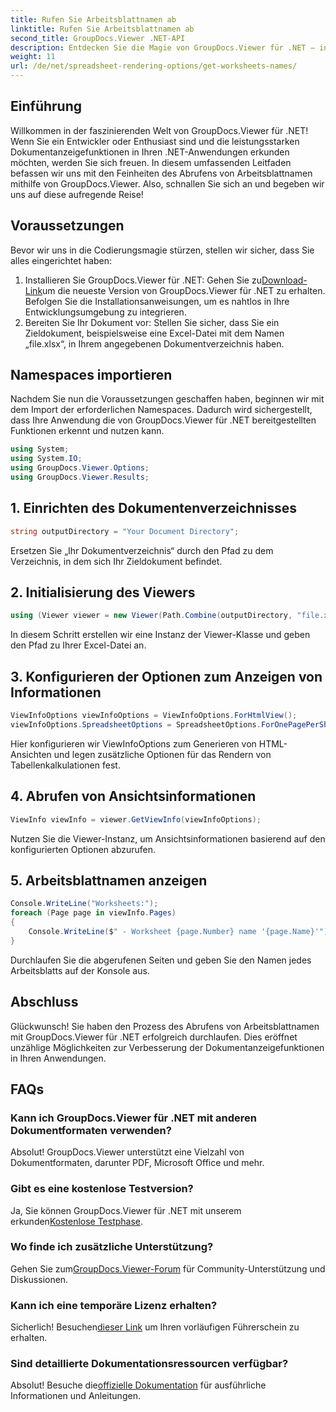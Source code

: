 ```yaml
---
title: Rufen Sie Arbeitsblattnamen ab
linktitle: Rufen Sie Arbeitsblattnamen ab
second_title: GroupDocs.Viewer .NET-API
description: Entdecken Sie die Magie von GroupDocs.Viewer für .NET – integrieren Sie die Dokumentenanzeige nahtlos in Ihre Anwendungen. Probieren Sie jetzt die kostenlose Testversion aus!
weight: 11
url: /de/net/spreadsheet-rendering-options/get-worksheets-names/
---
```

## Einführung
Willkommen in der faszinierenden Welt von GroupDocs.Viewer für .NET! Wenn Sie ein Entwickler oder Enthusiast sind und die leistungsstarken Dokumentanzeigefunktionen in Ihren .NET-Anwendungen erkunden möchten, werden Sie sich freuen. In diesem umfassenden Leitfaden befassen wir uns mit den Feinheiten des Abrufens von Arbeitsblattnamen mithilfe von GroupDocs.Viewer. Also, schnallen Sie sich an und begeben wir uns auf diese aufregende Reise!
## Voraussetzungen
Bevor wir uns in die Codierungsmagie stürzen, stellen wir sicher, dass Sie alles eingerichtet haben:
1.  Installieren Sie GroupDocs.Viewer für .NET: Gehen Sie zu[Download-Link](https://releases.groupdocs.com/viewer/net/)um die neueste Version von GroupDocs.Viewer für .NET zu erhalten. Befolgen Sie die Installationsanweisungen, um es nahtlos in Ihre Entwicklungsumgebung zu integrieren.
2. Bereiten Sie Ihr Dokument vor: Stellen Sie sicher, dass Sie ein Zieldokument, beispielsweise eine Excel-Datei mit dem Namen „file.xlsx“, in Ihrem angegebenen Dokumentverzeichnis haben.
## Namespaces importieren
Nachdem Sie nun die Voraussetzungen geschaffen haben, beginnen wir mit dem Import der erforderlichen Namespaces. Dadurch wird sichergestellt, dass Ihre Anwendung die von GroupDocs.Viewer für .NET bereitgestellten Funktionen erkennt und nutzen kann.
```csharp
using System;
using System.IO;
using GroupDocs.Viewer.Options;
using GroupDocs.Viewer.Results;
```
## 1. Einrichten des Dokumentenverzeichnisses
```csharp
string outputDirectory = "Your Document Directory";
```
Ersetzen Sie „Ihr Dokumentverzeichnis“ durch den Pfad zu dem Verzeichnis, in dem sich Ihr Zieldokument befindet.
## 2. Initialisierung des Viewers
```csharp
using (Viewer viewer = new Viewer(Path.Combine(outputDirectory, "file.xlsx")))
```
In diesem Schritt erstellen wir eine Instanz der Viewer-Klasse und geben den Pfad zu Ihrer Excel-Datei an.
## 3. Konfigurieren der Optionen zum Anzeigen von Informationen
```csharp
ViewInfoOptions viewInfoOptions = ViewInfoOptions.ForHtmlView();
viewInfoOptions.SpreadsheetOptions = SpreadsheetOptions.ForOnePagePerSheet();
```
Hier konfigurieren wir ViewInfoOptions zum Generieren von HTML-Ansichten und legen zusätzliche Optionen für das Rendern von Tabellenkalkulationen fest.
## 4. Abrufen von Ansichtsinformationen
```csharp
ViewInfo viewInfo = viewer.GetViewInfo(viewInfoOptions);
```
Nutzen Sie die Viewer-Instanz, um Ansichtsinformationen basierend auf den konfigurierten Optionen abzurufen.
## 5. Arbeitsblattnamen anzeigen
```csharp
Console.WriteLine("Worksheets:");
foreach (Page page in viewInfo.Pages)
{
    Console.WriteLine($" - Worksheet {page.Number} name '{page.Name}'");
}
```
Durchlaufen Sie die abgerufenen Seiten und geben Sie den Namen jedes Arbeitsblatts auf der Konsole aus.
## Abschluss
Glückwunsch! Sie haben den Prozess des Abrufens von Arbeitsblattnamen mit GroupDocs.Viewer für .NET erfolgreich durchlaufen. Dies eröffnet unzählige Möglichkeiten zur Verbesserung der Dokumentanzeigefunktionen in Ihren Anwendungen.
## FAQs
### Kann ich GroupDocs.Viewer für .NET mit anderen Dokumentformaten verwenden?
Absolut! GroupDocs.Viewer unterstützt eine Vielzahl von Dokumentformaten, darunter PDF, Microsoft Office und mehr.
### Gibt es eine kostenlose Testversion?
 Ja, Sie können GroupDocs.Viewer für .NET mit unserem erkunden[Kostenlose Testphase](https://releases.groupdocs.com/).
### Wo finde ich zusätzliche Unterstützung?
 Gehen Sie zum[GroupDocs.Viewer-Forum](https://forum.groupdocs.com/c/viewer/9) für Community-Unterstützung und Diskussionen.
### Kann ich eine temporäre Lizenz erhalten?
 Sicherlich! Besuchen[dieser Link](https://purchase.groupdocs.com/temporary-license/) um Ihren vorläufigen Führerschein zu erhalten.
### Sind detaillierte Dokumentationsressourcen verfügbar?
 Absolut! Besuche die[offizielle Dokumentation](https://tutorials.groupdocs.com/viewer/net/) für ausführliche Informationen und Anleitungen.